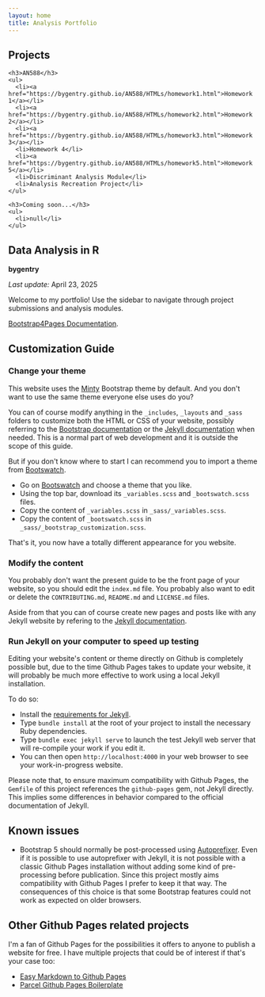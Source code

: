 ```yaml
---
layout: home
title: Analysis Portfolio
---
```


<div class="sidebar-container">
  <nav class="sidebar">
    <h2>Projects</h2>

    <h3>AN588</h3>
    <ul>
      <li><a href="https://bygentry.github.io/AN588/HTMLs/homework1.html">Homework 1</a></li>
      <li><a href="https://bygentry.github.io/AN588/HTMLs/homework2.html">Homework 2</a></li>
      <li><a href="https://bygentry.github.io/AN588/HTMLs/homework3.html">Homework 3</a></li>
      <li>Homework 4</li>
      <li><a href="https://bygentry.github.io/AN588/HTMLs/homework5.html">Homework 5</a></li>
      <li>Discriminant Analysis Module</li>
      <li>Analysis Recreation Project</li>
    </ul>

    <h3>Coming soon...</h3>
    <ul>
      <li>null</li>
    </ul>

  </nav>

  <div class="main-content">
    <h2>Data Analysis in R</h2>
    <p><strong>bygentry</strong></p>
    <p><em>Last update:</em> April 23, 2025</p>
    <p>Welcome to my portfolio! Use the sidebar to navigate through project submissions and analysis modules.</p>
  </div>

</div>



[Bootstrap4Pages Documentation](https://nicolas-van.github.io/bootstrap-4-github-pages/).

## Customization Guide

### Change your theme

This website uses the [Minty](https://bootswatch.com/minty/) Bootstrap theme by default. And you don't want to use the same theme everyone else uses do you?

You can of course modify anything in the `_includes`, `_layouts` and `_sass` folders to customize both the HTML or CSS of your website, possibly referring to the [Bootstrap documentation](https://getbootstrap.com/) or the [Jekyll documentation](https://jekyllrb.com/) when needed. This is a normal part of web development and it is outside the scope of this guide.

But if you don't know where to start I can recommend you to import a theme from [Bootswatch](https://bootswatch.com/).

* Go on [Bootswatch](https://bootswatch.com/) and choose a theme that you like.
* Using the top bar, download its `_variables.scss` and `_bootswatch.scss` files.
* Copy the content of `_variables.scss` in `_sass/_variables.scss`.
* Copy the content of `_bootswatch.scss` in `_sass/_bootstrap_customization.scss`.

That's it, you now have a totally different appearance for you website.

### Modify the content

You probably don't want the present guide to be the front page of your website, so you should edit the `index.md` file. You probably also want to edit or delete the `CONTRIBUTING.md`, `README.md` and `LICENSE.md` files.

Aside from that you can of course create new pages and posts like with any Jekyll website by refering to the [Jekyll documentation](https://jekyllrb.com/).

### Run Jekyll on your computer to speed up testing

Editing your website's content or theme directly on Github is completely possible but, due to the time Github Pages takes to update your website, it will probably be much more effective to work using a local Jekyll installation.

To do so:

* Install the [requirements for Jekyll](https://jekyllrb.com/docs/installation/).
* Type `bundle install` at the root of your project to install the necessary Ruby dependencies.
* Type `bundle exec jekyll serve` to launch the test Jekyll web server that will re-compile your work if you edit it.
* You can then open `http://localhost:4000` in your web browser to see your work-in-progress website.

Please note that, to ensure maximum compatibility with Github Pages, the `Gemfile` of this project references the `github-pages` gem, not Jekyll directly. This implies some differences in behavior compared to the official documentation of Jekyll.

## Known issues

* Bootstrap 5 should normally be post-processed using [Autoprefixer](https://github.com/postcss/autoprefixer). Even if it is possible to use autoprefixer with Jekyll, it is not possible with a classic Github Pages installation without adding some kind of pre-processing before publication. Since this project mostly aims compatibility with Github Pages I prefer to keep it that way. The consequences of this choice is that some Bootstrap features could not work as expected on older browsers.

## Other Github Pages related projects

I'm a fan of Github Pages for the possibilities it offers to anyone to publish a website for free. I have multiple projects that could be of interest if that's your case too:

* [Easy Markdown to Github Pages](https://nicolas-van.github.io/easy-markdown-to-github-pages/)
* [Parcel Github Pages Boilerplate](https://github.com/nicolas-van/parcel-github-pages-boilerplate)

